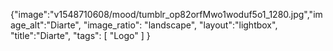 {"image":"v1548710608/mood/tumblr_op82orfMwo1woduf5o1_1280.jpg","image_alt":"Diarte",
"image_ratio": "landscape",
"layout":"lightbox",
"title":"Diarte",
 "tags": [
  "Logo"
 ]
}